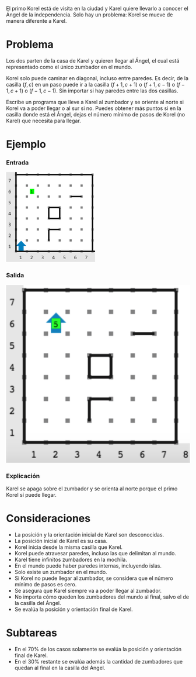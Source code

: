 El primo Korel está de visita en la ciudad y Karel quiere llevarlo a conocer el Ángel de la independencia.
Solo hay un problema: Korel se mueve de manera diferente a Karel.

# Problema

Los dos parten de la casa de Karel y quieren llegar al Ángel, el cual está representado como el único zumbador en el mundo.

Korel solo puede caminar en diagonal, incluso entre paredes. Es decir, de la casilla $(f,c)$ en un paso puede ir a la casilla $(f+1,c+1)$ o $(f+1,c-1)$ o $(f-1,c+1)$ o $(f-1,c-1)$. Sin importar si hay paredes entre las dos casillas.

Escribe un programa que lleve a Karel al zumbador y se oriente al norte si Korel va a poder llegar o al sur si no. Puedes obtener más puntos si en la casilla donde está el Ángel, dejas el número mínimo de pasos de Korel (no Karel) que necesita para llegar.

# Ejemplo

### Entrada

![Ejemplo de entrada](entrada.png)

### Salida

![Ejemplo de salida](salida.png)

### Explicación

Karel se apaga sobre el zumbador y se orienta al norte porque el primo Korel sí puede llegar.

# Consideraciones

* La posición y la orientación inicial de Karel son desconocidas.
* La posición inicial de Karel es su casa.
* Korel inicia desde la misma casilla que Karel.
* Korel puede atravesar paredes, incluso las que delimitan al mundo.
* Karel tiene infinitos zumbadores en la mochila.
* En el mundo puede haber paredes internas, incluyendo islas.
* Solo existe un zumbador en el mundo.
* Si Korel no puede llegar al zumbador, se considera que el número mínimo de pasos es cero.
* Se asegura que Karel siempre va a poder llegar al zumbador.
* No importa cómo queden los zumbadores del mundo al final, salvo el de la casilla del Ángel.
* Se evalúa la posición y orientación final de Karel.

# Subtareas

* En el 70% de los casos solamente se evalúa la posición y orientación final de Karel.
* En el 30% restante se evalúa además la cantidad de zumbadores que quedan al final en la casilla del Ángel.
